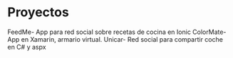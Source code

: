 # Proyectos
FeedMe- App para red social sobre recetas de cocina en Ionic
ColorMate- App en Xamarin, armario virtual.
Unicar- Red social para compartir coche en C# y aspx
